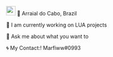 <img src="https://upload.wikimedia.org/wikipedia/commons/thumb/c/cf/Lua-Logo.svg/1200px-Lua-Logo.svg.png" width="25vw" height="25vh">
📍 Arraial do Cabo, Brazil

🔭 I am currently working on LUA projects

💬 Ask me about what you want to

🌀 My Contact:!   Marfiww#0993
